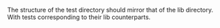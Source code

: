 The structure of the test directory should mirror that of the lib directory. With tests corresponding to their 
lib counterparts. 